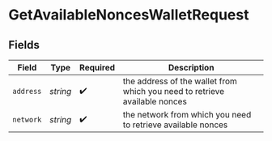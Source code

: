 # GetAvailableNoncesWalletRequest


## Fields

| Field                                                                      | Type                                                                       | Required                                                                   | Description                                                                |
| -------------------------------------------------------------------------- | -------------------------------------------------------------------------- | -------------------------------------------------------------------------- | -------------------------------------------------------------------------- |
| `address`                                                                  | *string*                                                                   | :heavy_check_mark:                                                         | the address of the wallet from which you need to retrieve available nonces |
| `network`                                                                  | *string*                                                                   | :heavy_check_mark:                                                         | the network from which you need to retrieve available nonces               |